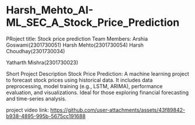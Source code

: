 # Harsh_Mehto_AI-ML_SEC_A_Stock_Price_Prediction

PRoject title: Stock price prediction
Team Members:
Arshia Goswami(2301730051) 
Harsh Mehto(2301730054)
Harsh Choudhay(2301730034)


Yatharth Mishra(2301730023)

Short Project Description
Stock Price Prediction: A machine learning project to forecast stock prices using historical data. It includes data preprocessing, model training (e.g., LSTM, ARIMA), performance evaluation, and visualizations. Ideal for those exploring financial forecasting and time-series analysis.

project video link:
https://github.com/user-attachments/assets/43f89842-b938-4895-995b-5675cc191688
